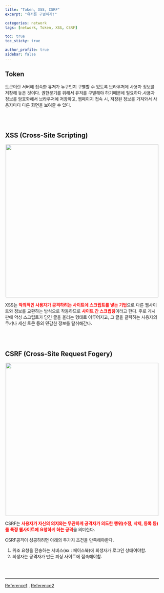 ```yaml
---
title: "Token, XSS, CSRF"
excerpt: "유저를 구별하자!"

categories: network
tags: [network, Token, XSS, CSRF]

toc: true
toc_sticky: true

author_profile: true
sidebar: false
---
```


## Token

토큰이란 서버에 접속한 유저가 누구인지 구별할 수 있도록 브라우저에 사용자 정보를 저장해 놓은 것이다. 권한분기를 위해서 유저를 구별해야 하기때문에 필요하다.사용자 정보를 암호화해서 브라우저에 저장하고, 웹페이지 접속 시, 저장된 정보를 가져와서 사용자마다 다른 화면을 보여줄 수 있다.

<br><br>

## XSS (Cross-Site Scripting)

<p align=center><img src="https://blog.kakaocdn.net/dn/A9Jd6/btqAtCjHGoU/3Bal6vUNOLs3hlVd3zAc2K/img.gif" width=500px/></p>

XSS는 <span style="color:red">**악의적인 사용자가 공격하려는 사이트에 스크립트를 넣는 기법**</span>으로 다른 웹사이트와 정보를 교환하는 방식으로 작동하므로 <span style="color:red">**사이트 간 스크립팅**</span>이라고 한다. 주로 게시판에 악성 스크립트가 담긴 글을 올리는 형태로 이루어지고, 그 글을 클릭하는 사용자의 쿠키나 세션 토큰 등의 민감한 정보를 탈취해간다.

<br><br>

## CSRF (Cross-Site Request Fogery)

<p align=center><img src="https://velog.velcdn.com/images/hyeun427/post/24631684-78ba-4555-b007-d34abdd01ce7/image.png" width=500px/></p>

CSRF는 <span style="color:red">**사용자가 자신의 의지와는 무관하게 공격자가 의도한 행위(수정, 삭제, 등록 등)를 특정 웹사이트에 요청하게 하는 공격**</span>을 의미한다.

CSRF공격이 성공하려면 아래의 두가지 조건을 만족해야한다.

1. 위조 요청을 전송하는 서비스(ex : 페이스북)에 희생자가 로그인 상태여야함.
2. 희생자는 공격자가 만든 피싱 사이트에 접속해야함.

<br>
<br>

---

[Reference1](https://lucete1230-cyberpolice.tistory.com/23) , [Reference2](https://program-developer.tistory.com/99)
